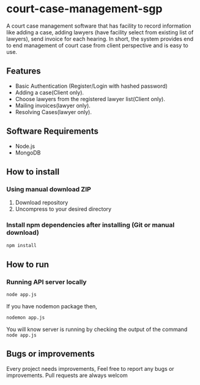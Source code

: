 # court-case-management-sgp
A court case management software that has facility to record information like adding a case, adding lawyers (have facility select from existing list of lawyers), send invoice for each hearing. In short, the system provides end to end management of court case from client perspective and is easy to use.

## Features

- Basic Authentication (Register/Login with hashed password)
- Adding a case(Client only).
- Choose lawyers from the registered lawyer list(Client only).
- Mailing invoices(lawyer only).
- Resolving Cases(lawyer only).

## Software Requirements

- Node.js
- MongoDB

## How to install

### Using manual download ZIP

1.  Download repository
2.  Uncompress to your desired directory

### Install npm dependencies after installing (Git or manual download)

~~~bash
npm install
~~~

## How to run

### Running API server locally

~~~bash
node app.js
~~~
If you have nodemon package then,

~~~bash
nodemon app.js
~~~

You will know server is running by checking the output of the command `node app.js`


## Bugs or improvements

Every project needs improvements, Feel free to report any bugs or improvements. Pull requests are always welcom
